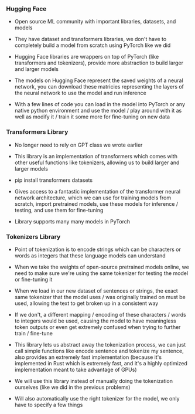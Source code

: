 ### Hugging Face

- Open source ML community with important libraries, datasets, and models

- They have dataset and transformers libraries, we don't have to completely build a model from scratch using PyTorch like we did

- Hugging Face libraries are wrappers on top of PyTorch (like transformers and tokenizers), provide more abstraction to build larger and larger models

- The models on Hugging Face represent the saved weights of a neural network, you can download these matricies representing the layers of the neural network to use the model and run inference

- With a few lines of code you can load in the model into PyTorch or any native python environment and use the model / play around with it as well as modify it / train it some more for fine-tuning on new data


### Transformers Library

- No longer need to rely on GPT class we wrote earlier

- This library is an implementation of transformers which comes with other useful functions like tokenizers, allowing us to build larger and larger models

- pip install transformers datasets

- Gives access to a fantastic implementation of the transformer neural network architecture, which we can use for training models from scratch, import pretrained models, use these models for inference / testing, and use them for fine-tuning

- Library supports many many models in PyTorch


### Tokenizers Library

- Point of tokenization is to encode strings which can be characters or words as integers that these language models can understand

- When we take the weights of open-source pretrained models online, we need to make sure we're using the same tokenizer for testing the model or fine-tuning it

- When we load in our new dataset of sentences or strings, the exact same tokenizer that the model uses / was originally trained on must be used, allowing the text to get broken up in a consistent way

- If we don't, a different mapping / encoding of these characters / words to integers would be used, causing the model to have meaningless token outputs or even get extremely confused when trying to further train / fine-tune

- This library lets us abstract away the tokenization process, we can just call simple functions like encode sentence and tokenize my sentence, also provides an extremely fast implementation (because it's implemented in Rust which is extremely fast, and it's a highly optimized implementation meant to take advantage of GPUs)

- We will use this library instead of manually doing the tokenization ourselves (like we did in the previous problems)

- Will also automatically use the right tokenizer for the model, we only have to specify a few things